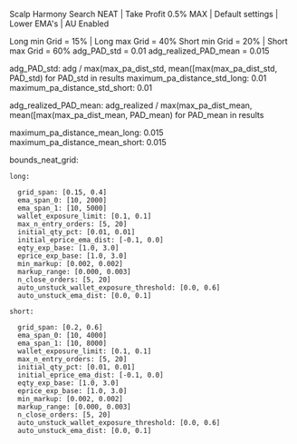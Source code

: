 Scalp Harmony Search NEAT | Take Profit 0.5% MAX | Default settings | Lower EMA's | AU Enabled

Long min Grid = 15% | Long max Grid = 40%
Short min Grid = 20% | Short max Grid = 60%
adg_PAD_std = 0.01
adg_realized_PAD_mean = 0.015

  adg_PAD_std:
  adg / max(max_pa_dist_std, mean([max(max_pa_dist_std, PAD_std) for PAD_std in results
  maximum_pa_distance_std_long: 0.01
  maximum_pa_distance_std_short: 0.01

  adg_realized_PAD_mean:
  adg_realized / max(max_pa_dist_mean, mean([max(max_pa_dist_mean, PAD_mean) for PAD_mean in results
  
  maximum_pa_distance_mean_long: 0.015
  maximum_pa_distance_mean_short: 0.015

  bounds_neat_grid:

    long:

      grid_span: [0.15, 0.4]
      ema_span_0: [10, 2000]
      ema_span_1: [10, 5000]
      wallet_exposure_limit: [0.1, 0.1]
      max_n_entry_orders: [5, 20]
      initial_qty_pct: [0.01, 0.01]
      initial_eprice_ema_dist: [-0.1, 0.0]
      eqty_exp_base: [1.0, 3.0]
      eprice_exp_base: [1.0, 3.0]
      min_markup: [0.002, 0.002]
      markup_range: [0.000, 0.003]
      n_close_orders: [5, 20]
      auto_unstuck_wallet_exposure_threshold: [0.0, 0.6]
      auto_unstuck_ema_dist: [0.0, 0.1]

    short:

      grid_span: [0.2, 0.6]
      ema_span_0: [10, 4000]
      ema_span_1: [10, 8000]
      wallet_exposure_limit: [0.1, 0.1]
      max_n_entry_orders: [5, 20]
      initial_qty_pct: [0.01, 0.01]
      initial_eprice_ema_dist: [-0.1, 0.0]
      eqty_exp_base: [1.0, 3.0]
      eprice_exp_base: [1.0, 3.0]
      min_markup: [0.002, 0.002]
      markup_range: [0.000, 0.003]
      n_close_orders: [5, 20]
      auto_unstuck_wallet_exposure_threshold: [0.0, 0.6]
      auto_unstuck_ema_dist: [0.0, 0.1]
